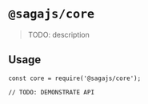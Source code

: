 # `@sagajs/core`

> TODO: description

## Usage

```
const core = require('@sagajs/core');

// TODO: DEMONSTRATE API
```
